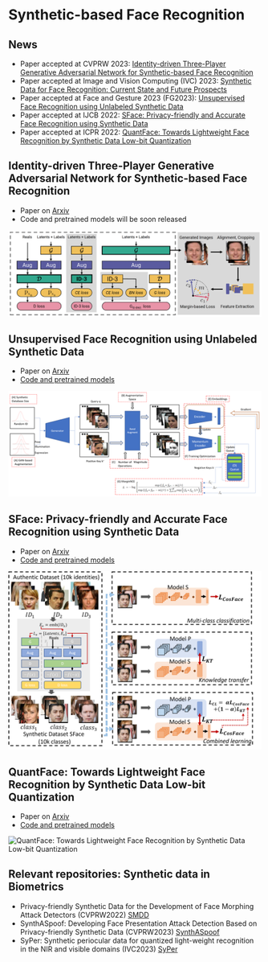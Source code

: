 # Synthetic-based Face Recognition

## News
- Paper accepted at CVPRW 2023: [Identity-driven Three-Player Generative Adversarial Network for Synthetic-based Face Recognition](#Identity-driven-three-player-generative-adversarial-network-for-synthetic-based-face-recognition)
- Paper accepted at Image and Vision Computing (IVC) 2023: [Synthetic Data for Face Recognition: Current State and Future Prospects
](https://arxiv.org/abs/2305.01021)
- Paper accepted at Face and Gesture 2023 (FG2023): [Unsupervised Face Recognition using Unlabeled Synthetic Data](#Unsupervised-Face-Recognition-using-Unlabeled-Synthetic-Data)
- Paper accepted at IJCB 2022: [SFace: Privacy-friendly and Accurate Face Recognition using Synthetic Data](#SFace-Privacy-friendly-and-Accurate-Face-Recognition-using-Synthetic-Data)
- Paper accepted at ICPR 2022: [QuantFace: Towards Lightweight Face Recognition by Synthetic Data Low-bit Quantization](#quantface-towards-lightweight-face-recognition-by-synthetic-data-low-bit-quantization)


## Identity-driven Three-Player Generative Adversarial Network for Synthetic-based Face Recognition 

- Paper on [Arxiv](https://arxiv.org/abs/2305.00358)
- Code and pretrained models will be soon released

![Identity-driven Three-Player Generative Adversarial Network for Synthetic-based Face Recognition](images/overview_IDnet.png)



## Unsupervised Face Recognition using Unlabeled Synthetic Data

- Paper on [Arxiv](https://arxiv.org/abs/2211.07371)
- [Code and pretrained models](https://github.com/fdbtrs/Unsupervised-Face-Recognition-using-Unlabeled-Synthetic-Data)

![Unsupervised Face Recognition using Unlabeled Synthetic Data](https://github.com/fdbtrs/Unsupervised-Face-Recognition-using-Unlabeled-Synthetic-Data/blob/main/images/USynthFace_framework.png)


## SFace: Privacy-friendly and Accurate Face Recognition using Synthetic Data
- Paper on [Arxiv](https://arxiv.org/abs/2206.10520)
- [Code and pretrained models](https://github.com/fdbtrs/SFace-Privacy-friendly-and-Accurate-Face-Recognition-using-Synthetic-Data)

![SFace: Privacy-friendly and Accurate Face Recognition using Synthetic Data](https://github.com/fdbtrs/SFace-Privacy-friendly-and-Accurate-Face-Recognition-using-Synthetic-Data/blob/master/images/overview_v6.png)


## QuantFace: Towards Lightweight Face Recognition by Synthetic Data Low-bit Quantization
- Paper on [Arxiv](https://arxiv.org/abs/2206.10526)
- [Code and pretrained models](https://github.com/fdbtrs/QuantFace)

![QuantFace: Towards Lightweight Face Recognition by Synthetic Data Low-bit Quantization](https://github.com/fdbtrs/QuantFace/blob/master/plots/framework.png)

## Relevant repositories: Synthetic data in Biometrics
- Privacy-friendly Synthetic Data for the Development of Face Morphing Attack Detectors (CVPRW2022) [SMDD](https://github.com/naserdamer/SMDD-Synthetic-Face-Morphing-Attack-Detection-Development-dataset)
- SynthASpoof: Developing Face Presentation Attack Detection Based on Privacy-friendly Synthetic Data (CVPRW2023) [SynthASpoof](https://github.com/meilfang/SynthASpoof)
- SyPer: Synthetic periocular data for quantized light-weight recognition in the NIR and visible domains (IVC2023) [SyPer](https://www.sciencedirect.com/science/article/pii/S0262885623000665?dgcid=coauthor)
